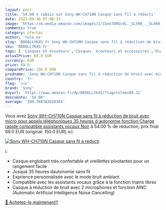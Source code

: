 ```yaml
---
layout: post
title: '54.00 % rabais sur Sony WH-CH710N Casque sans fil à réducti'
date: 2021-09-30 07:08:33
image: 'https://m.media-amazon.com/images/I/31ee7DRbcUL._SL500_._SL400_.jpg'
comments: true
category: ofertas
author: 'tole.es'
slug: 'B086LLYK4S-fr Sony WH-CH710N Casque sans fil à réduction de bruit avec...'
sku: 'B086LLYK4S-fr'
tags: [ 'Casques et écouteurs','Casques, écouteurs et accessoires','High-Tech','sony', ]
actualPrice: 69.0 EUR
currency: EUR
price: 69.0
comparePrice: 150.0 EUR
prodname: 'Sony WH-CH710N Casque sans fil à réduction de bruit avec micro pour appels téléphoniques  35 heures d autonomie  fonction Charge rapide  compatible assistants vocaux  Noir'
country: 'fr'
flag: '🇫🇷'
brand: 'Sony'
buyurl: 'https://www.amazon.fr/dp/B086LLYK4S/?tag=tolees0d-21'
descuento: '54.00'
average: '109.368383838384'
---
```


Vous avez [Sony WH-CH710N Casque sans fil à réduction de bruit avec micro pour appels téléphoniques  35 heures d autonomie  fonction Charge rapide  compatible assistants vocaux  Noir](https://www.amazon.fr/dp/B086LLYK4S/?tag=tolees0d-21)  à  54.00 % de réduction, prix final  69.0 EUR (original: 150.0 EUR) ici:

[![Sony WH-CH710N Casque sans fil à réducti](https://m.media-amazon.com/images/I/31ee7DRbcUL._SL500_._SL400_.jpg)](https://www.amazon.fr/dp/B086LLYK4S/?tag=tolees0d-21)

ℹ️:

- Casque englobant très confortable et oreillettes pivotantes pour un rangement facile
- Jusquà 35 heures dautonomie sans fil
- Exprience personnalisée avec le mode bruit ambiant.
- Compatible avec les assistants vocaux grâce à la fonction mains libres
- Casque à réduction de bruit avec 2 microphones et fonction AINC (Automatic Artificial Intelligence Noise Cancelling)

[🛒 Achetez-le maintenant!!](https://www.amazon.fr/dp/B086LLYK4S/?tag=tolees0d-21)
